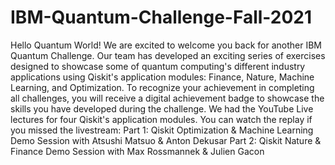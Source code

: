 # IBM-Quantum-Challenge-Fall-2021
Hello Quantum World!  We are excited to welcome you back for another IBM Quantum Challenge. Our team has developed an exciting series of exercises designed to showcase some of quantum computing's different industry applications using Qiskit's application modules: Finance, Nature, Machine Learning, and Optimization.  To recognize your achievement in completing all challenges, you will receive a digital achievement badge to showcase the skills you have developed during the challenge.  We had the YouTube Live lectures for four Qiskit's application modules. You can watch the replay if you missed the livestream:  Part 1: Qiskit Optimization &amp; Machine Learning Demo Session with Atsushi Matsuo &amp; Anton Dekusar Part 2: Qiskit Nature &amp; Finance Demo Session with Max Rossmannek &amp; Julien Gacon
